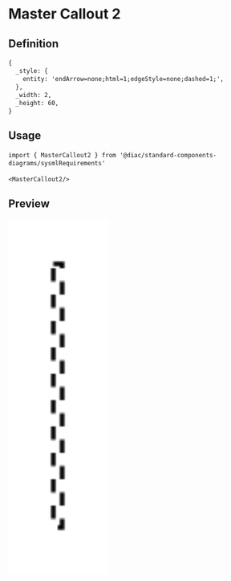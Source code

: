 # Master Callout 2

## Definition

```
{
  _style: { 
    entity: 'endArrow=none;html=1;edgeStyle=none;dashed=1;',
  },
  _width: 2,
  _height: 60,
}
```

## Usage

```
import { MasterCallout2 } from '@diac/standard-components-diagrams/sysmlRequirements'

<MasterCallout2/>
```

## Preview

<img src="./master-callout-2.png" width="200"/>
